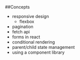 ##Concepts

- responsive design
  - flexbox
- pagination
- fetch api
- forms in react
- conditional rendering
- parent/child state management
- using a component library